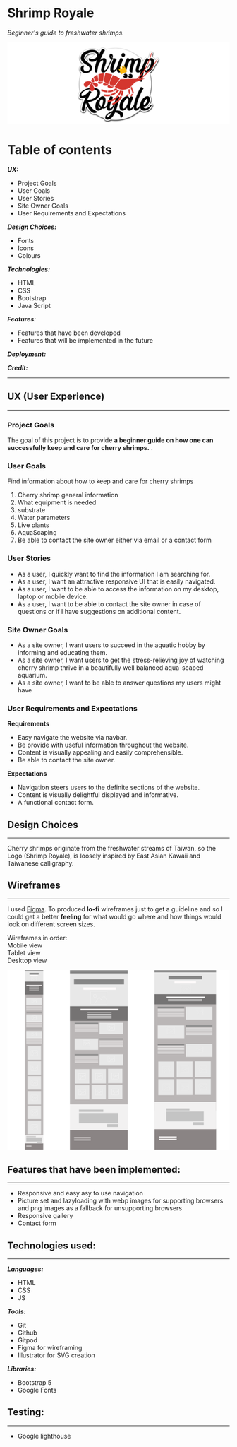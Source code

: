 # Shrimp Royale #
*Beginner's guide to freshwater shrimps.*

![Shrimp Royal](/wireframes/hero-image.png)


# Table of contents

 **_UX:_**
 - Project Goals
- User Goals
- User Stories
- Site Owner Goals
- User Requirements and Expectations
 
**_Design Choices:_**
- Fonts
- Icons
- Colours

**_Technologies:_**
- HTML
- CSS
- Bootstrap 
- Java Script


 **_Features:_**
- Features that have been developed
- Features that will be implemented in the future

**_Deployment:_**

**_Credit:_**

---
## UX (User Experience) ##
---
### Project Goals ### 
The goal of this project is to provide **a beginner guide on how one can successfully keep and care for cherry shrimps.** . 

### User Goals ###
Find information about how to keep and care for cherry shrimps
1. Cherry shrimp general information
2. What equipment is needed 
3. substrate
4. Water parameters 
5. Live plants
6. AquaScaping  
7. Be able to contact the site owner either via email or a contact form


### User Stories ###
- As a user, I quickly want to find the information I am searching for.
- As a user, I want an attractive responsive UI that is easily navigated.
- As a user, I want to be able to access the information on my desktop, laptop or mobile device.
- As a user, I want to be able to contact the site owner in case of questions or if I have suggestions on additional content.

### Site Owner Goals ###
- As a site owner, I want users to succeed in the aquatic hobby by informing and educating them.
- As a site owner, I want users to get the stress-relieving joy of watching cherry shrimp thrive in a beautifully well balanced aqua-scaped aquarium.
- As a site owner, I want to be able to answer questions my users might have

### User Requirements and Expectations ###

**Requirements**

- Easy navigate the website via navbar.
- Be provide with useful information throughout the website.
- Content is visually appealing and easily comprehensible.
- Be able to contact the site owner.

**Expectations**
- Navigation steers users to the definite sections of the website.
- Content is visually delightful displayed and informative.
- A functional contact form.

## Design Choices ##
---
Cherry shrimps originate from the freshwater streams of Taiwan, so the Logo (Shrimp Royale), is loosely inspired by East Asian Kawaii and Taiwanese calligraphy.  

## Wireframes ##
---
I used [Figma](https://www.figma.com/). To produced **lo-fi** wireframes just to get a guideline and so I could get a better **feeling** for what would go where and how things would look on different screen sizes.

Wireframes in order:\
Mobile view  
Tablet view  
Desktop view  

![Wireframe](/wireframes/wireframes.png)

## Features that have been implemented: ##
---
- Responsive and easy asy to use navigation
- Picture set and lazyloading with webp images for supporting browsers and png images as a fallback for unsupporting browsers
- Responsive gallery
- Contact form

## Technologies used: ##
---
**_Languages:_**
- HTML
- CSS
- JS

**_Tools:_**
- Git
- Github
- Gitpod
- Figma for wireframing
- Illustrator for SVG creation

**_Libraries:_**
- Bootstrap 5
- Google Fonts


## Testing: ##
---

- Google lighthouse 